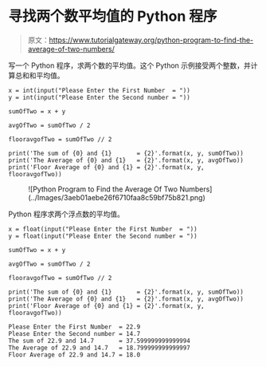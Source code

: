 # 寻找两个数平均值的 Python 程序

> 原文：<https://www.tutorialgateway.org/python-program-to-find-the-average-of-two-numbers/>

写一个 Python 程序，求两个数的平均值。这个 Python 示例接受两个整数，并计算总和和平均值。

```
x = int(input("Please Enter the First Number  = "))
y = int(input("Please Enter the Second number = "))

sumOfTwo = x + y

avgOfTwo = sumOfTwo / 2

flooravgofTwo = sumOfTwo // 2

print('The sum of {0} and {1}       = {2}'.format(x, y, sumOfTwo))
print('The Average of {0} and {1}   = {2}'.format(x, y, avgOfTwo))
print('Floor Average of {0} and {1} = {2}'.format(x, y, flooravgofTwo))
```

<figure class="wp-block-image size-large">![Python Program to Find the Average Of Two Numbers](../Images/3aeb01aebe26f6710faa8c59bf75b821.png)</figure>

Python 程序求两个浮点数的平均值。

```
x = float(input("Please Enter the First Number  = "))
y = float(input("Please Enter the Second number = "))

sumOfTwo = x + y

avgOfTwo = sumOfTwo / 2

flooravgofTwo = sumOfTwo // 2

print('The sum of {0} and {1}       = {2}'.format(x, y, sumOfTwo))
print('The Average of {0} and {1}   = {2}'.format(x, y, avgOfTwo))
print('Floor Average of {0} and {1} = {2}'.format(x, y, flooravgofTwo))
```

```
Please Enter the First Number  = 22.9
Please Enter the Second number = 14.7
The sum of 22.9 and 14.7       = 37.599999999999994
The Average of 22.9 and 14.7   = 18.799999999999997
Floor Average of 22.9 and 14.7 = 18.0
```